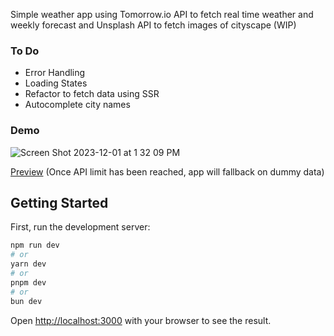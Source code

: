 Simple weather app using Tomorrow.io API to fetch real time weather and weekly forecast and Unsplash API to fetch images of cityscape (WIP)

### To Do
- Error Handling
- Loading States
- Refactor to fetch data using SSR
- Autocomplete city names

### Demo 
![Screen Shot 2023-12-01 at 1 32 09 PM](https://github.com/dia-nguyen/weather-app/assets/40869031/07e43272-b59e-41ad-ace1-f30c06a17adb)

[Preview](https://weather-app-gamma-inky-38.vercel.app/)
(Once API limit has been reached, app will fallback on dummy data)

## Getting Started

First, run the development server:

```bash
npm run dev
# or
yarn dev
# or
pnpm dev
# or
bun dev
```

Open [http://localhost:3000](http://localhost:3000) with your browser to see the result.
